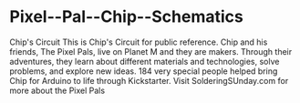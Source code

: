 # Pixel--Pal--Chip--Schematics
Chip's Circuit
This is Chip's Circuit for public reference. 
Chip and his friends, The Pixel Pals, live on Planet M and they are makers. Through their adventures, they learn about different materials and technologies, solve problems, and explore new ideas. 
184 very special people helped bring Chip for Arduino to life through Kickstarter.
Visit SolderingSUnday.com for more about the Pixel Pals
